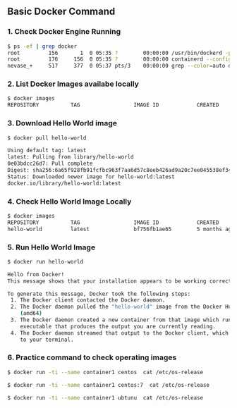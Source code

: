 ## Basic Docker Command

### 1. Check Docker Engine Running 
```bash
$ ps -ef | grep docker
root         156       1  0 05:35 ?        00:00:00 /usr/bin/dockerd -p /var/run/docker.pid --mtu=1460 --registry-mirror=https://asia-mirror.gcr.io
root         176     156  0 05:35 ?        00:00:00 containerd --config /var/run/docker/containerd/containerd.toml --log-level info
nevase_+     517     377  0 05:37 pts/3    00:00:00 grep --color=auto docker
```
### 2. List Docker Images availabe locally
```bash
$ docker images
REPOSITORY          TAG                 IMAGE ID            CREATED             SIZE
```
### 3. Download Hello World image
```bash
$ docker pull hello-world

Using default tag: latest
latest: Pulling from library/hello-world
0e03bdcc26d7: Pull complete
Digest: sha256:6a65f928fb91fcfbc963f7aa6d57c8eeb426ad9a20c7ee045538ef34847f44f1
Status: Downloaded newer image for hello-world:latest
docker.io/library/hello-world:latest
```
### 4. Check Hello World Image Locally
```bash
$ docker images
REPOSITORY          TAG                 IMAGE ID            CREATED             SIZE
hello-world         latest              bf756fb1ae65        5 months ago        13.3kB
```
### 5. Run Hello World Image    
```bash
$ docker run hello-world

Hello from Docker!
This message shows that your installation appears to be working correctly.

To generate this message, Docker took the following steps:
 1. The Docker client contacted the Docker daemon.
 2. The Docker daemon pulled the "hello-world" image from the Docker Hub.
    (amd64)
 3. The Docker daemon created a new container from that image which runs the
    executable that produces the output you are currently reading.
 4. The Docker daemon streamed that output to the Docker client, which sent it
    to your terminal.

```

### 6. Practice command to check operating images 
```bash
$ docker run -ti --name container1 centos  cat /etc/os-release

$ docker run -ti --name container1 centos:7  cat /etc/os-release

$ docker run -ti --name container1 ubtunu  cat /etc/os-release

```